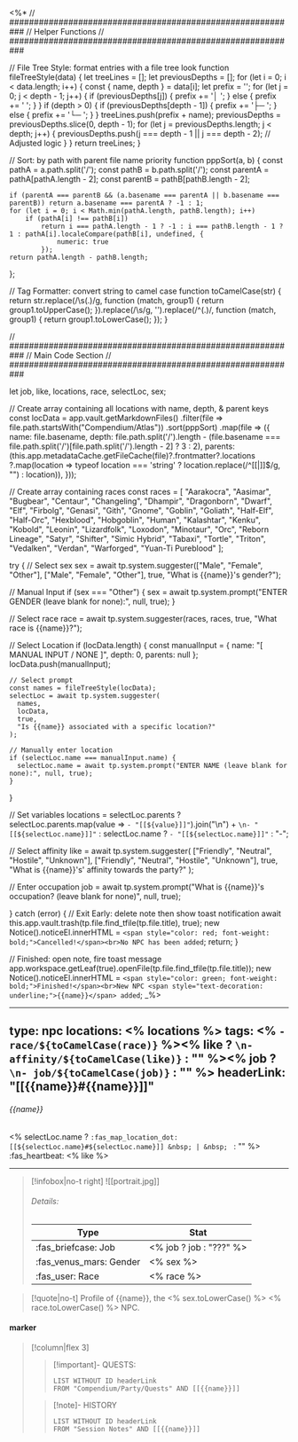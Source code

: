 <%*
// ###########################################################
//                        Helper Functions
// ###########################################################

// File Tree Style: format entries with a file tree look
function fileTreeStyle(data) {
    let treeLines = [];
    let previousDepths = [];
    for (let i = 0; i < data.length; i++) {
        const { name, depth } = data[i];
        let prefix = '';
        for (let j = 0; j < depth - 1; j++) {
            if (previousDepths[j]) {
                prefix += '│  ';
            } else {
                prefix += '   ';
            }
        }
        if (depth > 0) {
            if (previousDepths[depth - 1]) {
                prefix += '├─ ';
            } else {
                prefix += '└─ ';
            }
        }
        treeLines.push(prefix + name);
        previousDepths = previousDepths.slice(0, depth - 1);
        for (let j = previousDepths.length; j < depth; j++) {
            previousDepths.push(j === depth - 1 || j === depth - 2); // Adjusted logic
        }
    }
    return treeLines;
}

// Sort: by path with parent file name priority
function pppSort(a, b) {
    const pathA = a.path.split('/');
    const pathB = b.path.split('/');
    const parentA = pathA[pathA.length - 2];
    const parentB = pathB[pathB.length - 2];

    if (parentA === parentB && (a.basename === parentA || b.basename === parentB)) return a.basename === parentA ? -1 : 1;
    for (let i = 0; i < Math.min(pathA.length, pathB.length); i++)
        if (pathA[i] !== pathB[i])
            return i === pathA.length - 1 ? -1 : i === pathB.length - 1 ? 1 : pathA[i].localeCompare(pathB[i], undefined, {
                numeric: true
            });
    return pathA.length - pathB.length;
};

// Tag Formatter: convert string to camel case
function toCamelCase(str) {
  return str.replace(/\s(.)/g, function (match, group1) {
    return group1.toUpperCase();
  }).replace(/\s/g, '').replace(/^(.)/, function (match, group1) {
    return group1.toLowerCase();
  });
}

// ###########################################################
//                        Main Code Section
// ###########################################################

let job, like, locations, race, selectLoc, sex;

// Create array containing all locations with name, depth, & parent keys
const locData = app.vault.getMarkdownFiles()
  .filter(file => file.path.startsWith("Compendium/Atlas"))
  .sort(pppSort)
  .map(file => ({
    name: file.basename,
    depth: file.path.split('/').length - (file.basename === file.path.split('/')[file.path.split('/').length - 2] ? 3 : 2),
    parents: (this.app.metadataCache.getFileCache(file)?.frontmatter?.locations
      ?.map(location => typeof location === 'string' ? location.replace(/^\[\[|\]\]$/g, "") : location)),
  }));

// Create array containing races
const races = [
  "Aarakocra", "Aasimar", "Bugbear", "Centaur", "Changeling", "Dhampir", "Dragonborn", "Dwarf", "Elf",
  "Firbolg", "Genasi", "Gith", "Gnome", "Goblin", "Goliath", "Half-Elf", "Half-Orc", "Hexblood", "Hobgoblin",
  "Human", "Kalashtar", "Kenku", "Kobold", "Leonin", "Lizardfolk", "Loxodon", "Minotaur", "Orc", "Reborn Lineage",
  "Satyr", "Shifter", "Simic Hybrid", "Tabaxi", "Tortle", "Triton", "Vedalken", "Verdan", "Warforged", "Yuan-Ti Pureblood"
];

try {
  // Select sex
  sex = await tp.system.suggester(["Male", "Female", "Other"], ["Male", "Female", "Other"], true, "What is {{name}}'s gender?");
  
  // Manual Input
  if (sex === "Other") {
      sex = await tp.system.prompt("ENTER GENDER (leave blank for none):", null, true);
  }

  // Select race
  race = await tp.system.suggester(races, races, true, "What race is {{name}}?");

  // Select Location
  if (locData.length) {
    const manualInput = {
      name: "[ MANUAL INPUT / NONE ]",
      depth: 0,
      parents: null
    };
    locData.push(manualInput);

    // Select prompt
    const names = fileTreeStyle(locData);
    selectLoc = await tp.system.suggester(
      names,
      locData,
      true,
      "Is {{name}} associated with a specific location?"
    );

    // Manually enter location
    if (selectLoc.name === manualInput.name) {
      selectLoc.name = await tp.system.prompt("ENTER NAME (leave blank for none):", null, true);
    }
  }

  // Set variables
  locations = selectLoc.parents ? selectLoc.parents.map(value => `- "[[${value}]]"`).join("\n") + `\n- "[[${selectLoc.name}]]"` : selectLoc.name ? `- "[[${selectLoc.name}]]"` : "-";


  // Select affinity
  like = await tp.system.suggester(
    ["Friendly", "Neutral", "Hostile", "Unknown"],
    ["Friendly", "Neutral", "Hostile", "Unknown"],
    true,
    "What is {{name}}'s' affinity towards the party?"
  );

  // Enter occupation
  job = await tp.system.prompt("What is {{name}}'s occupation? (leave blank for none)", null, true);
  
} catch (error) {
  // Exit Early: delete note then show toast notification
  await this.app.vault.trash(tp.file.find_tfile(tp.file.title), true);
  new Notice().noticeEl.innerHTML = `<span style="color: red; font-weight: bold;">Cancelled!</span><br>No NPC has been added`;
  return;
}

// Finished: open note, fire toast message
app.workspace.getLeaf(true).openFile(tp.file.find_tfile(tp.file.title));
new Notice().noticeEl.innerHTML = `<span style="color: green; font-weight: bold;">Finished!</span><br>New NPC <span style="text-decoration: underline;">{{name}}</span> added`;
_%>


---
type: npc
locations:
<% locations %>
tags:
<% `- race/${toCamelCase(race)}` %><% like ? `\n- affinity/${toCamelCase(like)}` : "" %><% job ? `\n- job/${toCamelCase(job)}` : "" %>
headerLink: "[[{{name}}#{{name}}]]"
---
###### {{name}}
<span class="sub2"><% selectLoc.name ? `:fas_map_location_dot: [[${selectLoc.name}#${selectLoc.name}]] &nbsp; | &nbsp; ` : "" %> :fas_heartbeat: <% like %> </span>
___

> [!infobox|no-t right]
> ![[portrait.jpg]]
> ###### Details:
> | Type | Stat |
> | ---- | ---- |
> | :fas_briefcase: Job | <% job ? job : "???" %> |
> | :fas_venus_mars: Gender | <% sex %> |
> | :fas_user: Race | <% race %> |
<span class="clearfix"></span>

> [!quote|no-t]
>Profile of {{name}}, the <% sex.toLowerCase() %> <% race.toLowerCase() %> NPC.

#### marker
> [!column|flex 3]
>> [!important]- QUESTS:
>>```dataview
>>LIST WITHOUT ID headerLink
>>FROM "Compendium/Party/Quests" AND [[{{name}}]]
>
>>[!note]- HISTORY
>>```dataview
>>LIST WITHOUT ID headerLink
>>FROM "Session Notes" AND [[{{name}}]]